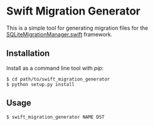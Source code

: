 # Swift Migration Generator

This is a simple tool for generating migration files for the
[SQLiteMigrationManager.swift](https://github.com/garriguv/SQLiteMigrationManager.swift)
framework.

## Installation

Install as a command line tool with _pip_:

```
$ cd path/to/swift_migration_generator
$ python setup.py install
```

## Usage

```
$ swift_migration_generator NAME DST
```

